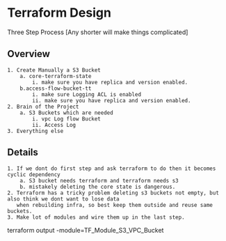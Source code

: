 # Terraform Design

Three Step Process [Any shorter will make things complicated]

## Overview
```text
1. Create Manually a S3 Bucket
    a. core-terraform-state
        i. make sure you have replica and version enabled.
    b.access-flow-bucket-tt
        i. make sure Logging ACL is enabled
        ii. make sure you have replica and version enabled.
2. Brain of the Project
    a. S3 Buckets which are needed
        i. vpc Log flow Bucket
        ii. Access Log
3. Everything else
```
## Details
```text
1. If we dont do first step and ask terraform to do then it becomes cyclic dependency
    a. S3 bucket needs terraform and terraform needs s3
    b. mistakely deleting the core state is dangerous. 
2. Terraform has a tricky problem deleting s3 buckets not empty, but also think we dont want to lose data
   when rebuilding infra, so best keep them outside and reuse same buckets.
3. Make lot of modules and wire them up in the last step.
```


terraform output -module=TF_Module_S3_VPC_Bucket